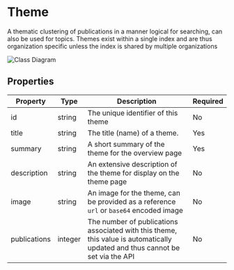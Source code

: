 # Theme

A thematic clustering of publications in a manner logical for searching, can also be used for topics. Themes exist within a single index and are thus organization specific unless the index is shared by multiple organizations

![Class Diagram](https://github.com/CommonGateway/OpenIndex/blob/make-bundle-installable/docs/schema/Theme.svg)

## Properties

| Property | Type | Description | Required |
|----------|------|-------------|----------|
| id | string | The unique identifier of this theme | No |
| title | string | The title (name) of a theme. | Yes |
| summary | string | A short summary of the theme for the overview page | Yes |
| description | string | An extensive description of the theme for display on the theme page | No |
| image | string | An image for the theme, can be provided as a reference `url` or `base64` encoded image | No |
| publications | integer | The number of publications associated with this theme, this value is automatically updated and thus cannot be set via the API | No |
